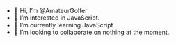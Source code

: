 - 👋 Hi, I’m @AmateurGolfer
- 👀 I’m interested in JavaScript.
- 🌱 I’m currently learning JavaScript
- 💞️ I’m looking to collaborate on nothing at the moment.


<!---
AmateurGolfer/AmateurGolfer is a ✨ special ✨ repository because its `README.md` (this file) appears on your GitHub profile.
You can click the Preview link to take a look at your changes.
--->
